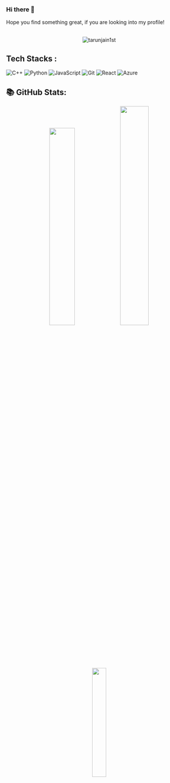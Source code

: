 ### Hi there 👋

Hope you find something great, if you are looking into my profile!

<br/>

<div align="center">
<img src="https://komarev.com/ghpvc/?username=tarunjain1st&label=Views&color=brightgreen&style=plastic" alt="tarunjain1st" />
</div> 

## Tech Stacks : 

![C++](https://img.shields.io/badge/c++%20-%2300599C.svg?&style=for-the-badge&logo=c++)
![Python](https://img.shields.io/badge/-Python-black?style=for-the-badge&logo=Python)
![JavaScript](https://img.shields.io/badge/-JavaScript-black?style=for-the-badge&logo=javascript)
![Git](https://img.shields.io/badge/-Git-black?style=for-the-badge&logo=git)
![React](https://img.shields.io/badge/React-20232A?style=for-the-badge&logo=react&logoColor=61DAFB)
![Azure](https://img.shields.io/badge/Microsoft_Azure-0089D6?style=for-the-badge&logo=microsoft-azure&logoColor=white)

## 📚 GitHub Stats:

<div align="center">
<img  src="https://github-readme-stats.vercel.app/api?username=tarunjain1st&show_icons=true&hide_border=true&theme=react" width="37%">
<img  src="https://github-readme-streak-stats.herokuapp.com/?user=tarunjain1st&hide_border=true&theme=react" width="39%">
<img  src="https://github-readme-stats.vercel.app/api/top-langs/?username=tarunjain1st&hide_border=true&layout=compact&theme=react" width="27.5%">
</div>
<br/>
